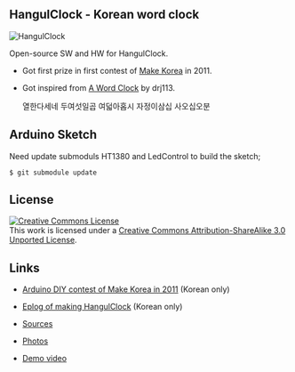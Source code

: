 ## HangulClock - Korean word clock ##

![HangulClock](https://lh3.googleusercontent.com/-pJXQXDfwuzw/TgtjowkEIzI/AAAAAAAAAZw/cv1DTU4nzRQ/w800-h533-no/IMGP9360.jpg)

Open-source SW and HW for HangulClock. 

- Got first prize in first contest of [Make Korea](http://www.make.co.kr) in 2011.
- Got inspired from [A Word Clock](http://www.instructables.com/id/A-Word-Clock/) by drj113.

    열한다세네
    두여섯일곱
    여덟아홉시
    자정이삼십
    사오십오분

## Arduino Sketch ##

Need update submoduls HT1380 and LedControl to build the sketch;

    $ git submodule update

## License

<a rel="license" href="http://creativecommons.org/licenses/by-sa/3.0/"><img alt="Creative Commons License" style="border-width:0" src="http://i.creativecommons.org/l/by-sa/3.0/88x31.png" /></a><br />This work is licensed under a <a rel="license" href="http://creativecommons.org/licenses/by-sa/3.0/">Creative Commons Attribution-ShareAlike 3.0 Unported License</a>.

## Links ##

- [Arduino DIY contest of Make Korea in 2011](http://www.make.co.kr/?p=520) (Korean only)
- [Eplog of making HangulClock](http://web.suapapa.net:8080/wordpress/?p=493) (Korean only)

- [Sources](https://github.com/suapapa/HangulClock)
- [Photos](https://picasaweb.google.com/118040095502884745897/KoreanWordClockWithArduino#)
- [Demo video](http://youtu.be/CJosltwJq8s)
